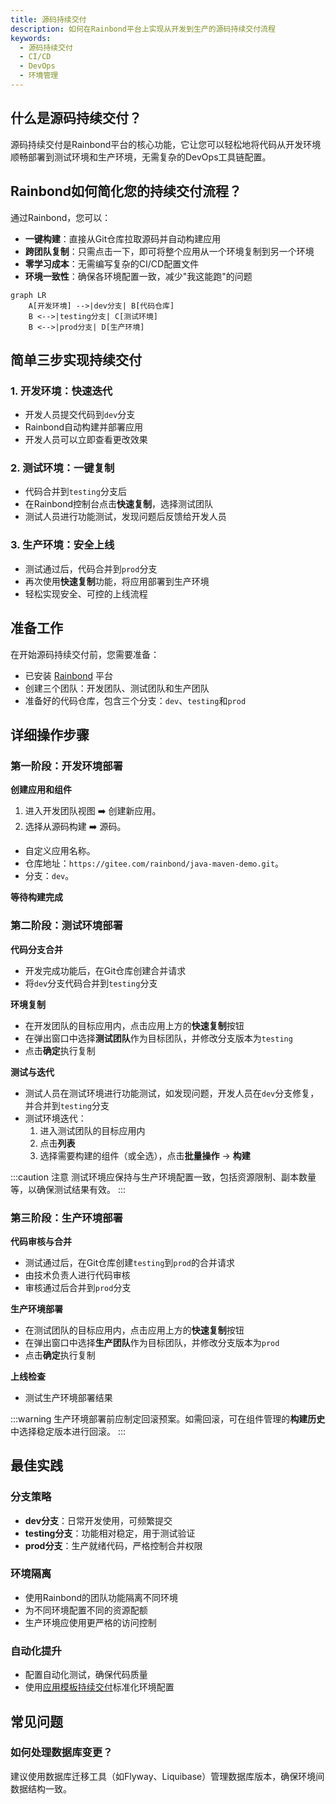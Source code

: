 ```yaml
---
title: 源码持续交付
description: 如何在Rainbond平台上实现从开发到生产的源码持续交付流程
keywords:
  - 源码持续交付
  - CI/CD
  - DevOps
  - 环境管理
---
```


## 什么是源码持续交付？

源码持续交付是Rainbond平台的核心功能，它让您可以轻松地将代码从开发环境顺畅部署到测试环境和生产环境，无需复杂的DevOps工具链配置。

## Rainbond如何简化您的持续交付流程？

通过Rainbond，您可以：

- **一键构建**：直接从Git仓库拉取源码并自动构建应用
- **跨团队复制**：只需点击一下，即可将整个应用从一个环境复制到另一个环境
- **零学习成本**：无需编写复杂的CI/CD配置文件
- **环境一致性**：确保各环境配置一致，减少"我这能跑"的问题

```mermaid
graph LR
    A[开发环境] -->|dev分支| B[代码仓库]
    B <-->|testing分支| C[测试环境]
    B <-->|prod分支| D[生产环境]
```

## 简单三步实现持续交付

### 1. 开发环境：快速迭代

- 开发人员提交代码到`dev`分支
- Rainbond自动构建并部署应用
- 开发人员可以立即查看更改效果

### 2. 测试环境：一键复制

- 代码合并到`testing`分支后
- 在Rainbond控制台点击**快速复制**，选择测试团队
- 测试人员进行功能测试，发现问题后反馈给开发人员

### 3. 生产环境：安全上线

- 测试通过后，代码合并到`prod`分支
- 再次使用**快速复制**功能，将应用部署到生产环境
- 轻松实现安全、可控的上线流程

## 准备工作

在开始源码持续交付前，您需要准备：

- 已安装 [Rainbond](#) 平台
- 创建三个团队：开发团队、测试团队和生产团队
- 准备好的代码仓库，包含三个分支：`dev`、`testing`和`prod`

## 详细操作步骤

### 第一阶段：开发环境部署

**创建应用和组件**

1. 进入开发团队视图 ➡️ 创建新应用。
2. 选择从源码构建 ➡️ 源码。
  - 自定义应用名称。
  - 仓库地址：`https://gitee.com/rainbond/java-maven-demo.git`。
  - 分支：`dev`。

**等待构建完成**

### 第二阶段：测试环境部署

**代码分支合并**

- 开发完成功能后，在Git仓库创建合并请求
- 将`dev`分支代码合并到`testing`分支

**环境复制**

- 在开发团队的目标应用内，点击应用上方的**快速复制**按钮
- 在弹出窗口中选择**测试团队**作为目标团队，并修改分支版本为`testing`
- 点击**确定**执行复制

**测试与迭代**

- 测试人员在测试环境进行功能测试，如发现问题，开发人员在`dev`分支修复，并合并到`testing`分支
- 测试环境迭代：
  1. 进入测试团队的目标应用内
  2. 点击**列表**
  3. 选择需要构建的组件（或全选），点击**批量操作** → **构建**

:::caution 注意
测试环境应保持与生产环境配置一致，包括资源限制、副本数量等，以确保测试结果有效。
:::

### 第三阶段：生产环境部署

**代码审核与合并**

- 测试通过后，在Git仓库创建`testing`到`prod`的合并请求
- 由技术负责人进行代码审核
- 审核通过后合并到`prod`分支

**生产环境部署**

- 在测试团队的目标应用内，点击应用上方的**快速复制**按钮
- 在弹出窗口中选择**生产团队**作为目标团队，并修改分支版本为`prod`
- 点击**确定**执行复制

**上线检查**

- 测试生产环境部署结果

:::warning
生产环境部署前应制定回滚预案。如需回滚，可在组件管理的**构建历史**中选择稳定版本进行回滚。
:::

## 最佳实践

### 分支策略

- **dev分支**：日常开发使用，可频繁提交
- **testing分支**：功能相对稳定，用于测试验证
- **prod分支**：生产就绪代码，严格控制合并权限

### 环境隔离

- 使用Rainbond的团队功能隔离不同环境
- 为不同环境配置不同的资源配额
- 生产环境应使用更严格的访问控制

### 自动化提升

- 配置自动化测试，确保代码质量
- 使用[应用模板持续交付](./ram.md)标准化环境配置

## 常见问题

### 如何处理数据库变更？

建议使用数据库迁移工具（如Flyway、Liquibase）管理数据库版本，确保环境间数据结构一致。
